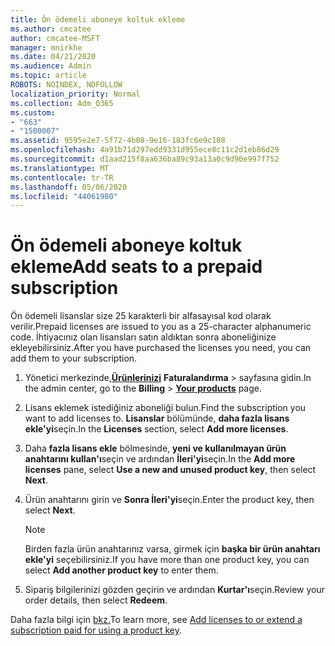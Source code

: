```yaml
---
title: Ön ödemeli aboneye koltuk ekleme
ms.author: cmcatee
author: cmcatee-MSFT
manager: mnirkhe
ms.date: 04/21/2020
ms.audience: Admin
ms.topic: article
ROBOTS: NOINDEX, NOFOLLOW
localization_priority: Normal
ms.collection: Adm_O365
ms.custom:
- "663"
- "1500007"
ms.assetid: 9595e2e7-5f72-4b08-9e16-183fc6e9c108
ms.openlocfilehash: 4a91b71d297edd9331d955ece8c11c2d1eb86d29
ms.sourcegitcommit: d1aad215f8aa636ba89c93a13a0c9d90e997f752
ms.translationtype: MT
ms.contentlocale: tr-TR
ms.lasthandoff: 05/06/2020
ms.locfileid: "44061980"
---
```

# <a name="add-seats-to-a-prepaid-subscription"></a><span data-ttu-id="acf2d-102">Ön ödemeli aboneye koltuk ekleme</span><span class="sxs-lookup"><span data-stu-id="acf2d-102">Add seats to a prepaid subscription</span></span>

<span data-ttu-id="acf2d-103">Ön ödemeli lisanslar size 25 karakterli bir alfasayısal kod olarak verilir.</span><span class="sxs-lookup"><span data-stu-id="acf2d-103">Prepaid licenses are issued to you as a 25-character alphanumeric code.</span></span> <span data-ttu-id="acf2d-104">İhtiyacınız olan lisansları satın aldıktan sonra aboneliğinize ekleyebilirsiniz.</span><span class="sxs-lookup"><span data-stu-id="acf2d-104">After you have purchased the licenses you need, you can add them to your subscription.</span></span> 

1. <span data-ttu-id="acf2d-105">Yönetici merkezinde,**[Ürünlerinizi](https://go.microsoft.com/fwlink/p/?linkid=842054)** **Faturalandırma** > sayfasına gidin.</span><span class="sxs-lookup"><span data-stu-id="acf2d-105">In the admin center, go to the **Billing** > **[Your products](https://go.microsoft.com/fwlink/p/?linkid=842054)** page.</span></span>

2. <span data-ttu-id="acf2d-106">Lisans eklemek istediğiniz aboneliği bulun.</span><span class="sxs-lookup"><span data-stu-id="acf2d-106">Find the subscription you want to add licenses to.</span></span> <span data-ttu-id="acf2d-107">**Lisanslar** bölümünde, **daha fazla lisans ekle'yi**seçin.</span><span class="sxs-lookup"><span data-stu-id="acf2d-107">In the **Licenses** section, select **Add more licenses**.</span></span>

3. <span data-ttu-id="acf2d-108">Daha **fazla lisans ekle** bölmesinde, **yeni ve kullanılmayan ürün anahtarını kullan'ı**seçin ve ardından **İleri'yi**seçin.</span><span class="sxs-lookup"><span data-stu-id="acf2d-108">In the **Add more licenses** pane, select **Use a new and unused product key**, then select **Next**.</span></span>

4. <span data-ttu-id="acf2d-109">Ürün anahtarını girin ve **Sonra İleri'yi**seçin.</span><span class="sxs-lookup"><span data-stu-id="acf2d-109">Enter the product key, then select **Next**.</span></span>

    > [!NOTE]
    > <span data-ttu-id="acf2d-110">Birden fazla ürün anahtarınız varsa, girmek için **başka bir ürün anahtarı ekle'yi** seçebilirsiniz.</span><span class="sxs-lookup"><span data-stu-id="acf2d-110">If you have more than one product key, you can select **Add another product key** to enter them.</span></span>

5. <span data-ttu-id="acf2d-111">Sipariş bilgilerinizi gözden geçirin ve ardından **Kurtar'ı**seçin.</span><span class="sxs-lookup"><span data-stu-id="acf2d-111">Review your order details, then select **Redeem**.</span></span>

<span data-ttu-id="acf2d-112">Daha fazla bilgi için [bkz.](https://docs.microsoft.com/office365/admin/misc/add-licenses-using-product-key)</span><span class="sxs-lookup"><span data-stu-id="acf2d-112">To learn more, see [Add licenses to or extend a subscription paid for using a product key](https://docs.microsoft.com/office365/admin/misc/add-licenses-using-product-key).</span></span>